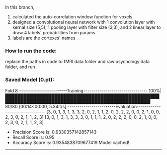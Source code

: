 In this branch,

1. calculated the auto-correlation window function for voxels
2. designed a convolutional neural network with 1 convolution layer with kernal size (5,5), 1 pooling layer with filter size (3,3), and 2 linear layer to draw 4 labels' probabilities from params
3. labels are the cortexes' names

### How to run the code:

replace the paths in code to fMRI data folder and raw psychology data folder, and run <python3 classifier.py>

### Saved Model (0.pt):

Fold  8
------------------------Training--------------------------------
100%|█████████████████████████████████████████████████████████████████████████████████████████████████| 80/80 [00:14<00:00,  5.34it/s] 
------------------------Evaluation--------------------------------
[3, 0, 1, 3, 1, 3, 3, 2, 0, 2, 1, 1, 2, 0, 2, 2, 2, 0, 0, 2, 1, 0, 0, 2, 3, 0, 2, 1, 1, 2, 3]
[3, 0, 1, 3, 1, 3, 3, 3, 0, 1, 1, 1, 2, 0, 2, 2, 2, 0, 0, 2, 1, 0, 0, 2, 3, 0, 2, 1, 1, 2, 3]
*  Precision Score is:  0.9330357142857143
*  Recall Score is:  0.95
*  Accuracy Score is:  0.9354838709677419
Model cached!
***************************************************************




